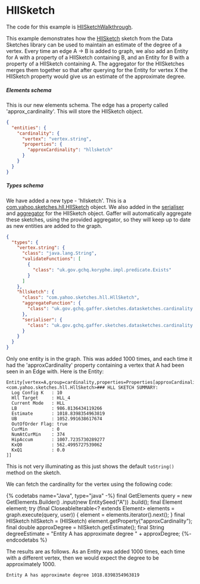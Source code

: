 # HllSketch

The code for this example is [HllSketchWalkthrough](https://github.com/gchq/gaffer-doc/blob/master/src/main/java/uk/gov/gchq/gaffer/doc/properties/walkthrough/HllSketchWalkthrough.java).

This example demonstrates how the [HllSketch](https://github.com/DataSketches/sketches-core/blob/master/src/main/java/com/yahoo/sketches/hll/HllSketch.java) sketch from the Data Sketches library can be used to maintain an estimate of the degree of a vertex. Every time an edge A -> B is added to graph, we also add an Entity for A with a property of a HllSketch containing B, and an Entity for B with a property of a HllSketch containing A. The aggregator for the HllSketches merges them together so that after querying for the Entity for vertex X the HllSketch property would give us an estimate of the approximate degree.

##### Elements schema
This is our new elements schema. The edge has a property called 'approx_cardinality'. This will store the HllSketch object.


```json
{
  "entities": {
    "cardinality": {
      "vertex": "vertex.string",
      "properties": {
        "approxCardinality": "hllsketch"
      }
    }
  }
}
```


##### Types schema
We have added a new type - 'hllsketch'. This is a [com.yahoo.sketches.hll.HllSketch](https://github.com/DataSketches/sketches-core/blob/master/src/main/java/com/yahoo/sketches/hll/HllSketch.java) object.
We also added in the [serialiser](https://github.com/gchq/Gaffer/blob/master/library/sketches-library/src/main/java/uk/gov/gchq/gaffer/sketches/datasketches/cardinality/serialisation/HllSketchSerialiser.java) and [aggregator](https://github.com/gchq/Gaffer/blob/develop/library/sketches-library/src/main/java/uk/gov/gchq/gaffer/sketches/datasketches/cardinality/binaryoperator/HllSketchAggregator.java) for the HllSketch object. Gaffer will automatically aggregate these sketches, using the provided aggregator, so they will keep up to date as new entities are added to the graph.


```json
{
  "types": {
    "vertex.string": {
      "class": "java.lang.String",
      "validateFunctions": [
        {
          "class": "uk.gov.gchq.koryphe.impl.predicate.Exists"
        }
      ]
    },
    "hllsketch": {
      "class": "com.yahoo.sketches.hll.HllSketch",
      "aggregateFunction": {
        "class": "uk.gov.gchq.gaffer.sketches.datasketches.cardinality.binaryoperator.HllSketchAggregator"
      },
      "serialiser": {
        "class": "uk.gov.gchq.gaffer.sketches.datasketches.cardinality.serialisation.HllSketchSerialiser"
      }
    }
  }
}
```


Only one entity is in the graph. This was added 1000 times, and each time it had the 'approxCardinality' property containing a vertex that A had been seen in an Edge with. Here is the Entity:

```
Entity[vertex=A,group=cardinality,properties=Properties[approxCardinality=<com.yahoo.sketches.hll.HllSketch>### HLL SKETCH SUMMARY: 
  Log Config K   : 10
  Hll Target     : HLL_4
  Current Mode   : HLL
  LB             : 986.8136434119266
  Estimate       : 1018.8398354963819
  UB             : 1052.991638617674
  OutOfOrder Flag: true
  CurMin         : 0
  NumAtCurMin    : 374
  HipAccum       : 1007.7235730289277
  KxQ0           : 562.4995727539062
  KxQ1           : 0.0
]]

```

This is not very illuminating as this just shows the default `toString()` method on the sketch.

We can fetch the cardinality for the vertex using the following code:


{% codetabs name="Java", type="java" -%}
final GetElements query = new GetElements.Builder()
        .input(new EntitySeed("A"))
        .build();
final Element element;
try (final CloseableIterable<? extends Element> elements = graph.execute(query, user)) {
    element = elements.iterator().next();
}
final HllSketch hllSketch = (HllSketch) element.getProperty("approxCardinality");
final double approxDegree = hllSketch.getEstimate();
final String degreeEstimate = "Entity A has approximate degree " + approxDegree;
{%- endcodetabs %}


The results are as follows. As an Entity was added 1000 times, each time with a different vertex, then we would expect the degree to be approximately 1000.

```
Entity A has approximate degree 1018.8398354963819

```
